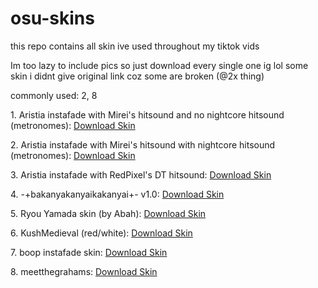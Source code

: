 # osu-skins
this repo contains all skin ive used throughout my tiktok vids

Im too lazy to include pics so just download every single one ig lol 
some skin i didnt give original link coz some are broken (@2x thing)

commonly used: 2, 8


<p>1. Aristia instafade with Mirei's hitsound and no nightcore hitsound (metronomes): <a href="https://afterlight0338.s-ul.eu/2gYrdEia" download>Download Skin</a></p>

<p>2. Aristia instafade with Mirei's hitsound with nightcore hitsound (metronomes): <a href="https://afterlight0338.s-ul.eu/HT3X6Bfm" download>Download Skin</a></p>

<p>3. Aristia instafade with RedPixel's DT hitsound: <a href="https://afterlight0338.s-ul.eu/JUP088TT" download>Download Skin</a></p>

<p>4. -+bakanyakanyaikakanyai+- v1.0: <a href="https://skins.osuck.net/skins/602?v=0" download>Download Skin</a></p>

<p>5. Ryou Yamada skin (by Abah): <a href="https://afterlight0338.s-ul.eu/7k8R3Km4" download>Download Skin</a></p>

<p>6. KushMedieval (red/white): <a href="https://afterlight0338.s-ul.eu/ZlI5E3CX" download>Download Skin</a></p>

<p>7. boop instafade skin: <a href="https://afterlight0338.s-ul.eu/jaBo079g" download>Download Skin</a></p>

<p>8. meetthegrahams: <a href="https://afterlight0338.s-ul.eu/Jmkl3ACw" download>Download Skin</a></p>

